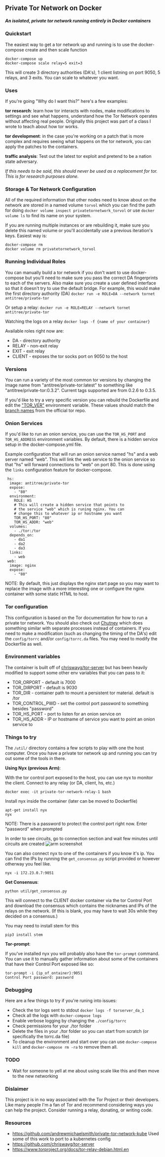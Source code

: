 ## Private Tor Network on Docker

##### An isolated, private tor network running entirely in Docker containers

### Quickstart

The easiest way to get a tor network up and running is to use the docker-compose create and then scale function

```
docker-compose up 
docker-compose scale relay=5 exit=3 
```

This will create 3 directory authorities (DA's), 1 client listning on port 9050, 5 relays, and 3 exits. You can scale to whatever you want. 

### Uses

If you're going "Why do I want this?" here's a few examples:

**tor research**: learn how tor interacts with nodes, make modifications to settings and see what happens, understand how the Tor Network operates without affecting real people. Originally this project was part of a class I wrote to teach about how tor works.

**tor development**: in the case you're working on a patch that is more complex and requires seeing what happens on the tor network, you can apply the patches to the containers.

**traffic analysis**: Test out the latest tor exploit and pretend to be a nation state adversary.

*If this needs to be said, this should never be used as a replacement for tor. This is for research purposes alone.*

### Storage & Tor Network Configuration

All of the required information that other nodes need to know about on the network are stored in a named volume `torvol` which you can find the path for doing `docker volume inspect privatetornetwork_torvol` or use `docker volume ls` to find its name on your system. 

If you are running multiple instances or are rebuilding it, make sure you delete this named volume or you'll accidentally use a previous iteration's keys. Easiest way is:

~~~
docker-compose rm
docker volume rm privatetornetwork_torvol
~~~

### Running Individual Roles

You can manually build a tor network if you don't want to use docker-compose but you'll need to make sure you pass the correct DA fingerprints to each of the servers. Also make sure you create a user defined interface so that it doesn't try to use the default bridge. For example, this would make the first directory authority (DA)
`docker run -e ROLE=DA --network tornet antitree/private-tor`

Or setup a relay:
`docker run -e ROLE=RELAY --network tornet antitree/private-tor`

Watching the logs on a relay
`docker logs -f {name of your container}`

Available roles right now are:

* DA - directory authority
* RELAY - non-exit relay
* EXIT - exit relay
* CLIENT - exposes the tor socks port on 9050 to the host

### Versions
You can run a variety of the most common tor versions by changing the image name from "antitree/private-tor:latest" to something like "antitree/private-tor:0.3.2". Current tags supported are from 0.2.6 to 0.3.5.

If you'd like to try a very specific version you can rebuild the Dockerfile and edit the ["TOR_VER"](https://github.com/antitree/private-tor-network/blob/master/Dockerfile#L25) environment variable. These values should match the [branch names](https://gitweb.torproject.org/tor.git/refs/heads) from the official tor repo. 


### Onion Services

If you'd like to run an onion service, you can use the `TOR_HS_PORT` and `TOR_HS_ADDRESS` environment variables. By default, there is a hidden service setup in the docker-compose.yml file. 

Example configuration that will run an onion service named "hs" and a web server named "web". This will link the web service to the onion service so that "hs" will forward connections to "web" on port 80. This is done using the `links` configuration feature for docker-compose. 

```
 hs:
  image: antitree/private-tor
  expose:
    - "80"
  environment:
    ROLE: HS
    # This will create a hidden service that points to
    # the service "web" which is runing nginx. You can 
    # change this to whatever ip or hostname you want
    TOR_HS_PORT: "80"
    TOR_HS_ADDR: "web"
  volumes:
    - ./tor:/tor
  depends_on:
    - da1
    - da2
    - da3
  links:
    - web
 web:
  image: nginx
  expose:
    - "80"
```

NOTE: By default, this just displays the nginx start page so you may want to replace the image with a more interesting one or configure the nginx container with some static HTML to host.

### Tor configuration

This configuration is based on the Tor documentation for how to run a private tor network. You should also check out [Chutney](https://gitweb.torproject.org/chutney.git/) which does something similar with separate processes instead of containers. If you need to make a modification (such as changing the timing of the DA's) edit the `config/torrc` and/or `config/torrc.da` files. You may need to modify the Dockerfile as well.

### Environment variables

The container is built off of [chriswayg/tor-server](https://github.com/chriswayg/tor-server) but has been heavily modified to support some other env variables that you can pass to it:

* TOR_ORPORT - default is 7000
* TOR_DIRPORT - default is 9030
* TOR_DIR - container path to mount a persistent tor material. default is /tor
* TOR_CONTROL_PWD - set the control port password to something besides "password"
* TOR_HS_PORT - port to listen for an onion service on
* TOR_HS_ADDR - IP or hostname of service you want to point an onion service to

### Things to try

The `/util/` directory contains a few scripts to play with one the host computer. Once you have a 
private tor network up and running you can try out some of the tools in there. 

**Using Nyx (previous Arm)**:

With the tor control port exposed to the host, you can use nyx to monitor the client. 
Connect to any relay (or DA, client, hs, etc.)
```
docker exec -it private-tor-network-relay-1 bash
```
Install nyx inside the container (later can be moved to Dockerfile)
```
apt-get install nyx
nyx
```
NOTE: There is a password to protect the control port right now. 
Enter "password" when prompted

In order to see circuits, go to connection section and wait few minutes until circuits are created
![arm screenshot](https://raw.githubusercontent.com/antitree/private-tor-network/master/doc/arm.png)

You can also connect nyx to one of the containers if you know it's ip. You can find the IPs by running the 
`get_consensus.py` script provided or however otherway you feel like. 

```nyx -i 172.23.0.7:9051```

**Get Consensus**:

```python util/get_consensus.py```

This will connect to the CLIENT docker container via the tor Control Port and download the consensus which
contains the nicknames and IPs of the relays on the network. (If this is blank, you may have to wait 30s
while they decided on a consensus.)

You may need to install stem for this
```
pip3 install stem
```

**Tor-prompt**:

If you've installed nyx you will probably also have the `tor-prompt` command. You can use it to manually 
gather information about some of the containers that have their Control Port exposed like so:

```
tor-prompt -i {ip_of_ontainer}:9051
Control Port password: password
```


### Debugging

Here are a few things to try if you're runing into issues:

* Check the tor logs sent to stdout `docker logs -f torserver_da_1`
* Check all the logs with `docker-compose logs`
* Enable verbose logging by changing the `./config/torrc` 
* Check permissions for your ./tor folder
* Delete the files in your ./tor folder so you can start from scratch (or specifically the torrc.da file)
* To cleanup the environment and start over you can use `docker-compose kill` and `docker-compose rm -ra` to remove them all. 

### TODO

* Wait for someone to yell at me about using scale like this and then move to the new networking

### Dislaimer

This project is in no way associated with the Tor Project or their developers. Like many people I'm a fan of Tor and recommend considering ways you can help the project. Consider running a relay, donating, or writing code. 

### Resources
- https://github.com/andrewmichaelsmith/private-tor-network-kube Used some of this work to port to a kubernetes config
- https://github.com/chriswayg/tor-server
- https://www.torproject.org/docs/tor-relay-debian.html.en
